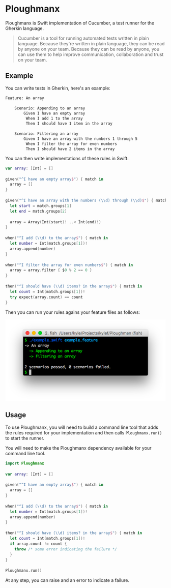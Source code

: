 # Ploughmanx

Ploughmanx is Swift implementation of Cucumber, a test runner for the Gherkin language.

> Cucumber is a tool for running automated tests written in plain language.
> Because they're written in plain language, they can be read by anyone on
> your team. Because they can be read by anyone, you can use them to help
> improve communication, collaboration and trust on your team.

## Example

You can write tests in Gherkin, here's an example:

```cucumber
Feature: An array

    Scenario: Appending to an array
        Given I have an empty array
         When I add 1 to the array
         Then I should have 1 item in the array

    Scenario: Filtering an array
        Given I have an array with the numbers 1 through 5
         When I filter the array for even numbers
         Then I should have 2 items in the array
```

You can then write implementations of these rules in Swift:

```swift
var array: [Int] = []

given("^I have an empty array$") { match in
  array = []
}

given("^I have an array with the numbers (\\d) through (\\d)$") { match in
  let start = match.groups[1]
  let end = match.groups[2]

  array = Array(Int(start)! ..< Int(end)!)
}

when("^I add (\\d) to the array$") { match in
  let number = Int(match.groups[1])!
  array.append(number)
}

when("^I filter the array for even numbers$") { match in
  array = array.filter { $0 % 2 == 0 }
}

then("^I should have (\\d) items? in the array$") { match in
  let count = Int(match.groups[1])!
  try expect(array.count) == count
}
```

Then you can run your rules agains your feature files as follows:

![Screenshot of running Ploughmanx](Resources/screenshot.png)

## Usage

To use Ploughmanx, you will need to build a command line tool that adds the
rules required for your implementation and then calls `Ploughmanx.run()` to
start the runner.

You will need to make the Ploughmanx dependency available for your command line tool.

```swift
import Ploughmanx

var array: [Int] = []

given("^I have an empty array$") { match in
  array = []
}

when("^I add (\\d) to the array$") { match in
  let number = Int(match.groups[1])!
  array.append(number)
}

then("^I should have (\\d) items? in the array$") { match in
  let count = Int(match.groups[1])!
  if array.count != count {
    throw /* some error indicating the failure */
  }
}

Ploughmanx.run()
```

At any step, you can raise and an error to indicate a failure.
